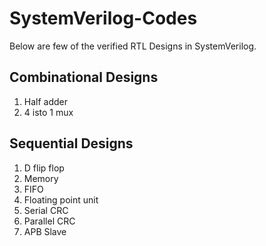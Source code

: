 # SystemVerilog-Codes

Below are few of the verified RTL Designs in SystemVerilog.

## Combinational Designs
1. Half adder
2. 4 isto 1 mux

## Sequential Designs
1. D flip flop
2. Memory
3. FIFO
4. Floating point unit
5. Serial CRC
6. Parallel CRC
7. APB Slave
